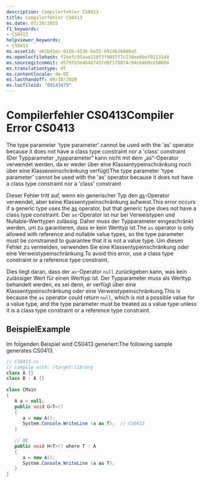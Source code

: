 ```yaml
---
description: Compilerfehler CS0413
title: Compilerfehler CS0413
ms.date: 07/20/2015
f1_keywords:
- CS0413
helpviewer_keywords:
- CS0413
ms.assetid: a01bd1ec-015b-433b-be55-b91db268d6a5
ms.openlocfilehash: f2eefc95aae210f3f9857f7c23dee8bef01131d4
ms.sourcegitcommit: d579fb5e4b46745fd0f1f8874c94c6469ce58604
ms.translationtype: HT
ms.contentlocale: de-DE
ms.lasthandoff: 08/30/2020
ms.locfileid: "89143479"
---
```

# <a name="compiler-error-cs0413"></a><span data-ttu-id="6a359-103">Compilerfehler CS0413</span><span class="sxs-lookup"><span data-stu-id="6a359-103">Compiler Error CS0413</span></span>
<span data-ttu-id="6a359-104">The type parameter 'type parameter' cannot be used with the 'as' operator because it does not have a class type constraint nor a 'class' constraint (Der Typparameter „typparameter“ kann nicht mit dem „as“-Operator verwendet werden, da er weder über eine Klassentypeinschränkung noch über eine Klasseneinschränkung verfügt)</span><span class="sxs-lookup"><span data-stu-id="6a359-104">The type parameter 'type parameter' cannot be used with the 'as' operator because it does not have a class type constraint nor a 'class' constraint</span></span>  
  
<span data-ttu-id="6a359-105">Dieser Fehler tritt auf, wenn ein generischer Typ den [as](../operators/type-testing-and-cast.md#as-operator)-Operator verwendet, aber keine Klassentypeinschränkung aufweist.</span><span class="sxs-lookup"><span data-stu-id="6a359-105">This error occurs if a generic type uses the [as](../operators/type-testing-and-cast.md#as-operator) operator, but that generic type does not have a class type constraint.</span></span> <span data-ttu-id="6a359-106">Der `as`-Operator ist nur bei Verweistypen und Nullable-Werttypen zulässig. Daher muss der Typparameter eingeschränkt werden, um zu garantieren, dass er kein Werttyp ist.</span><span class="sxs-lookup"><span data-stu-id="6a359-106">The `as` operator is only allowed with reference and nullable value types, so the type parameter must be constrained to guarantee that it is not a value type.</span></span> <span data-ttu-id="6a359-107">Um diesen Fehler zu vermeiden, verwenden Sie eine Klassentypeinschränkung oder eine Verweistypeinschränkung.</span><span class="sxs-lookup"><span data-stu-id="6a359-107">To avoid this error, use a class type constraint or a reference type constraint.</span></span>
  
<span data-ttu-id="6a359-108">Dies liegt daran, dass der `as`-Operator `null` zurückgeben kann, was kein zulässiger Wert für einen Werttyp ist. Der Typparameter muss als Werttyp behandelt werden, es sei denn, er verfügt über eine Klassentypeinschränkung oder eine Verweistypeinschränkung.</span><span class="sxs-lookup"><span data-stu-id="6a359-108">This is because the `as` operator could return `null`, which is not a possible value for a value type, and the type parameter must be treated as a value type unless it is a class type constraint or a reference type constraint.</span></span>
  
## <a name="example"></a><span data-ttu-id="6a359-109">Beispiel</span><span class="sxs-lookup"><span data-stu-id="6a359-109">Example</span></span>

<span data-ttu-id="6a359-110">Im folgenden Beispiel wird CS0413 generiert:</span><span class="sxs-lookup"><span data-stu-id="6a359-110">The following sample generates CS0413.</span></span>  
  
```csharp  
// CS0413.cs  
// compile with: /target:library  
class A {}  
class B : A {}  
  
class CMain  
{  
   A a = null;  
   public void G<T>()  
   {  
      a = new A();  
      System.Console.WriteLine (a as T);  // CS0413  
   }  
  
   // OK  
   public void H<T>() where T : A  
   {  
      a = new A();  
      System.Console.WriteLine (a as T);  
   }  
}  
```
